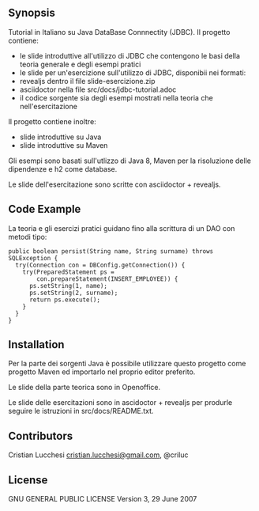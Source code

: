 ## Synopsis

Tutorial in Italiano su Java DataBase Connnectity (JDBC).
Il progetto contiene:
 - le slide introduttive all'utilizzo di JDBC che contengono le basi
 della teoria generale e degli esempi pratici
 - le slide per un'esercizione sull'utilizzo di JDBC, disponibii nei formati:
  - revealjs dentro il file slide-esercizione.zip
  - asciidoctor nella file src/docs/jdbc-tutorial.adoc
 - il codice sorgente sia degli esempi mostrati nella teoria che nell'esercitazione

Il progetto contiene inoltre:
 - slide introduttive su Java
 - slide introduttive su Maven
 
Gli esempi sono basati sull'utlizzo di Java 8, Maven per la
risoluzione delle dipendenze e h2 come database.

Le slide dell'esercitazione sono scritte con asciidoctor + revealjs.

## Code Example

La teoria e gli esercizi pratici guidano fino alla scrittura di un DAO
con metodi tipo:

```
public boolean persist(String name, String surname) throws SQLException {
  try(Connection con = DBConfig.getConnection()) {
    try(PreparedStatement ps =
        con.prepareStatement(INSERT_EMPLOYEE)) {
      ps.setString(1, name);
      ps.setString(2, surname);
      return ps.execute();
    }
  }
}
```

## Installation

Per la parte dei sorgenti Java è possibile utilizzare questo progetto
come progetto Maven ed importarlo nel proprio editor preferito.

Le slide della parte teorica sono in Openoffice.

Le slide delle esercitazioni sono in ascidoctor + revealjs per
produrle seguire le istruzioni in src/docs/README.txt.

## Contributors

Cristian Lucchesi <cristian.lucchesi@gmail.com>, @criluc

## License

GNU GENERAL PUBLIC LICENSE
Version 3, 29 June 2007
